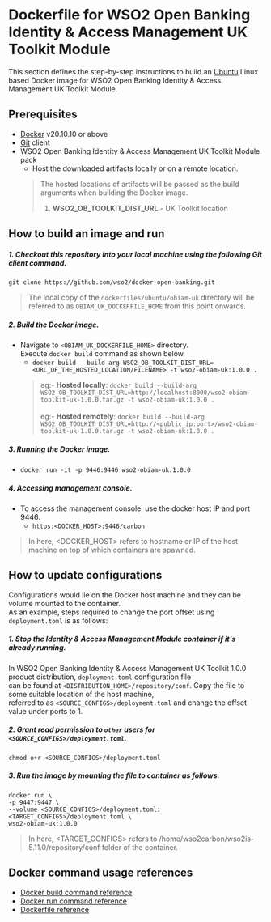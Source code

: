 # Dockerfile for WSO2 Open Banking Identity & Access Management UK Toolkit Module
This section defines the step-by-step instructions to build an [Ubuntu](https://hub.docker.com/_/ubuntu/) Linux based Docker image for WSO2 Open Banking Identity & Access Management UK Toolkit Module.

## Prerequisites

* [Docker](https://www.docker.com/get-docker) v20.10.10 or above
* [Git](https://git-scm.com/book/en/v2/Getting-Started-Installing-Git) client
* WSO2 Open Banking Identity & Access Management UK Toolkit Module pack 
    + Host the downloaded artifacts locally or on a remote location.
    > The hosted locations of artifacts will be passed as the build arguments when building the Docker image.<br>
    > 1. **WSO2_OB_TOOLKIT_DIST_URL** - UK Toolkit location

## How to build an image and run

##### 1. Checkout this repository into your local machine using the following Git client command.

```
git clone https://github.com/wso2/docker-open-banking.git
```

> The local copy of the `dockerfiles/ubuntu/obiam-uk` directory will be referred to as `OBIAM_UK_DOCKERFILE_HOME` from this point onwards.

##### 2. Build the Docker image.

- Navigate to `<OBIAM_UK_DOCKERFILE_HOME>` directory. <br>
  Execute `docker build` command as shown below.
    + `docker build --build-arg WSO2_OB_TOOLKIT_DIST_URL=<URL_OF_THE_HOSTED_LOCATION/FILENAME> -t wso2-obiam-uk:1.0.0 .` <br>
    > eg:- **Hosted locally**: `docker build --build-arg WSO2_OB_TOOLKIT_DIST_URL=http://localhost:8000/wso2-obiam-toolkit-uk-1.0.0.tar.gz -t wso2-obiam-uk:1.0.0 .` <br><br>
    > eg:- **Hosted remotely**: `docker build --build-arg WSO2_OB_TOOLKIT_DIST_URL=http://<public_ip:port>/wso2-obiam-toolkit-uk-1.0.0.tar.gz -t wso2-obiam-uk:1.0.0 .`

##### 3. Running the Docker image.

- `docker run -it -p 9446:9446 wso2-obiam-uk:1.0.0`

##### 4. Accessing management console.

- To access the management console, use the docker host IP and port 9446.
    + `https:<DOCKER_HOST>:9446/carbon`
    
> In here, <DOCKER_HOST> refers to hostname or IP of the host machine on top of which containers are spawned.

## How to update configurations

Configurations would lie on the Docker host machine and they can be volume mounted to the container. <br>
As an example, steps required to change the port offset using `deployment.toml` is as follows:

##### 1. Stop the Identity & Access Management Module container if it's already running.

In WSO2 Open Banking Identity & Access Management UK Toolkit 1.0.0 product distribution, `deployment.toml` configuration file <br>
can be found at `<DISTRIBUTION_HOME>/repository/conf`. Copy the file to some suitable location of the host machine, <br>
referred to as `<SOURCE_CONFIGS>/deployment.toml` and change the offset value under ports to 1.

##### 2. Grant read permission to `other` users for `<SOURCE_CONFIGS>/deployment.toml`.

```
chmod o+r <SOURCE_CONFIGS>/deployment.toml
```

##### 3. Run the image by mounting the file to container as follows:

```
docker run \
-p 9447:9447 \
--volume <SOURCE_CONFIGS>/deployment.toml:<TARGET_CONFIGS>/deployment.toml \
wso2-obiam-uk:1.0.0
```

> In here, <TARGET_CONFIGS> refers to /home/wso2carbon/wso2is-5.11.0/repository/conf folder of the container.

## Docker command usage references

* [Docker build command reference](https://docs.docker.com/engine/reference/commandline/build/)
* [Docker run command reference](https://docs.docker.com/engine/reference/run/)
* [Dockerfile reference](https://docs.docker.com/engine/reference/builder/)
